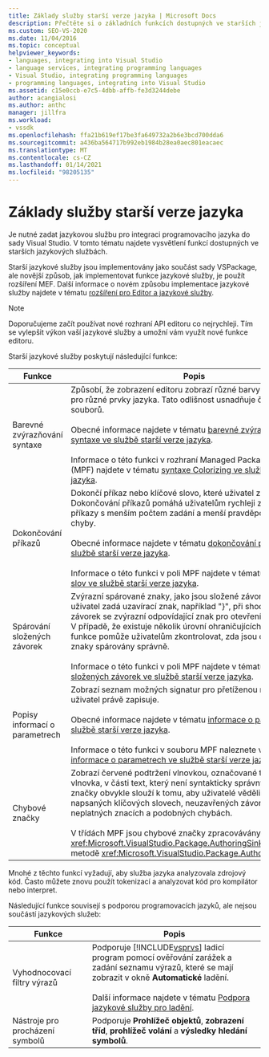 ```yaml
---
title: Základy služby starší verze jazyka | Microsoft Docs
description: Přečtěte si o základních funkcích dostupných ve starších jazykových službách, které umožňují integrovat programovací jazyk do sady Visual Studio.
ms.custom: SEO-VS-2020
ms.date: 11/04/2016
ms.topic: conceptual
helpviewer_keywords:
- languages, integrating into Visual Studio
- language services, integrating programming languages
- Visual Studio, integrating programming languages
- programming languages, integrating into Visual Studio
ms.assetid: c15e0ccb-e7c5-4dbb-affb-fe3d3244debe
author: acangialosi
ms.author: anthc
manager: jillfra
ms.workload:
- vssdk
ms.openlocfilehash: ffa21b619ef17be3fa649732a2b6e3bcd700dda6
ms.sourcegitcommit: a436ba564717b992eb1984b28ea0aec801eacaec
ms.translationtype: MT
ms.contentlocale: cs-CZ
ms.lasthandoff: 01/14/2021
ms.locfileid: "98205135"
---
```

# <a name="legacy-language-service-essentials"></a>Základy služby starší verze jazyka
Je nutné zadat jazykovou službu pro integraci programovacího jazyka do sady Visual Studio. V tomto tématu najdete vysvětlení funkcí dostupných ve starších jazykových službách.

 Starší jazykové služby jsou implementovány jako součást sady VSPackage, ale novější způsob, jak implementovat funkce jazykové služby, je použít rozšíření MEF. Další informace o novém způsobu implementace jazykové služby najdete v tématu [rozšíření pro Editor a jazykové služby](../../extensibility/editor-and-language-service-extensions.md).

> [!NOTE]
> Doporučujeme začít používat nové rozhraní API editoru co nejrychleji. Tím se vylepšit výkon vaší jazykové služby a umožní vám využít nové funkce editoru.

 Starší jazykové služby poskytují následující funkce:

|Funkce|Popis|
|-------------|-----------------|
|Barevné zvýrazňování syntaxe|Způsobí, že zobrazení editoru zobrazí různé barvy a styly písma pro různé prvky jazyka. Tato odlišnost usnadňuje čtení a úpravy souborů.<br /><br /> Obecné informace najdete v tématu [barevné zvýrazňování syntaxe ve službě starší verze jazyka](../../extensibility/internals/syntax-coloring-in-a-legacy-language-service.md).<br /><br /> Informace o této funkci v rozhraní Managed Package Framework (MPF) najdete v tématu [syntaxe Colorizing ve službě starší verze jazyka](../../extensibility/internals/syntax-colorizing-in-a-legacy-language-service.md).|
|Dokončování příkazů|Dokončí příkaz nebo klíčové slovo, které uživatel zahájil při psaní. Dokončování příkazů pomáhá uživatelům rychleji zadávat obtížné příkazy s menším počtem zadání a menší pravděpodobností chyby.<br /><br /> Obecné informace najdete v tématu [dokončování příkazů ve službě starší verze jazyka](../../extensibility/internals/statement-completion-in-a-legacy-language-service.md).<br /><br /> Informace o této funkci v poli MPF najdete v tématu [dokončování slov ve službě starší verze jazyka](../../extensibility/internals/word-completion-in-a-legacy-language-service.md).|
|Spárování složených závorek|Zvýrazní spárované znaky, jako jsou složené závorky. Když uživatel zadá uzavírací znak, například "}", při shodě složených závorek se zvýrazní odpovídající znak pro otevření, například "{". V případě, že existuje několik úrovní ohraničujících znaků, tato funkce pomůže uživatelům zkontrolovat, zda jsou ohraničující znaky spárovány správně.<br /><br /> Informace o této funkci v poli MPF najdete v tématu [porovnání složených závorek ve službě starší verze jazyka](../../extensibility/internals/brace-matching-in-a-legacy-language-service.md).|
|Popisy informací o parametrech|Zobrazí seznam možných signatur pro přetíženou metodu, kterou uživatel právě zapisuje.<br /><br /> Obecné informace najdete v tématu [informace o parametrech ve službě starší verze jazyka](../../extensibility/internals/parameter-info-in-a-legacy-language-service1.md).<br /><br /> Informace o této funkci v souboru MPF naleznete v tématu [informace o parametrech ve službě starší verze jazyka](../../extensibility/internals/parameter-info-in-a-legacy-language-service2.md).|
|Chybové značky|Zobrazí červené podtržení vlnovkou, označované také jako vlnovka, v části text, který není syntakticky správný. Chybové značky obvykle slouží k tomu, aby uživatelé věděli o nesprávně napsaných klíčových slovech, neuzavřených závorkách, neplatných znacích a podobných chybách.<br /><br /> V třídách MPF jsou chybové značky zpracovávány automaticky v <xref:Microsoft.VisualStudio.Package.AuthoringSink.AddError%2A> metodě <xref:Microsoft.VisualStudio.Package.AuthoringSink> třídy.|

 Mnohé z těchto funkcí vyžadují, aby služba jazyka analyzovala zdrojový kód. Často můžete znovu použít tokenizací a analyzovat kód pro kompilátor nebo interpret.

 Následující funkce souvisejí s podporou programovacích jazyků, ale nejsou součástí jazykových služeb:

| Funkce | Popis |
|-----------------------| - |
| Vyhodnocovací filtry výrazů | Podporuje [!INCLUDE[vsprvs](../../code-quality/includes/vsprvs_md.md)] ladicí program pomocí ověřování zarážek a zadání seznamu výrazů, které se mají zobrazit v okně **Automatické** ladění.<br /><br /> Další informace najdete v tématu [Podpora jazykové služby pro ladění](../../extensibility/internals/language-service-support-for-debugging.md). |
| Nástroje pro procházení symbolů | Podporuje **Prohlížeč objektů**, **zobrazení tříd**, **prohlížeč volání** a **výsledky hledání symbolů**. |
